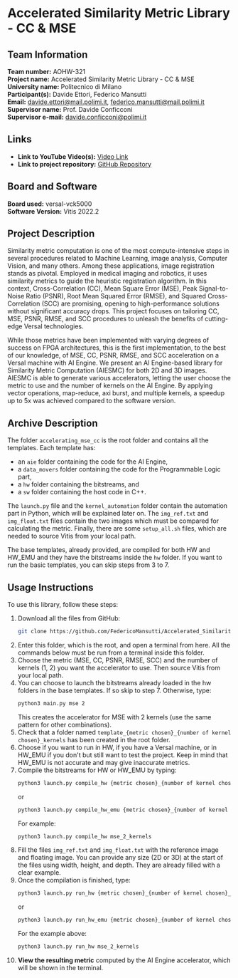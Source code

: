 # Accelerated Similarity Metric Library - CC & MSE

## Team Information
**Team number:** AOHW-321  
**Project name:** Accelerated Similarity Metric Library - CC & MSE  
**University name:** Politecnico di Milano  
**Participant(s):** Davide Ettori, Federico Mansutti  
**Email:** davide.ettori@mail.polimi.it, federico.mansutti@mail.polimi.it  
**Supervisor name:** Prof. Davide Conficconi  
**Supervisor e-mail:** davide.conficconi@polimi.it  

## Links
- **Link to YouTube Video(s):** [Video Link](https://youtu.be/Sh6HkgVwAgA)
- **Link to project repository:** [GitHub Repository](https://github.com/FedericoMansutti/Accelerated_Similarity_Metric_Library_CC_MSE)

## Board and Software
**Board used:** versal-vck5000  
**Software Version:** Vitis 2022.2  

## Project Description
Similarity metric computation is one of the most compute-intensive steps in several procedures related to Machine Learning, image analysis, Computer Vision, and many others. Among these applications, image registration stands as pivotal. Employed in medical imaging and robotics, it uses similarity metrics to guide the heuristic registration algorithm. In this context, Cross-Correlation (CC), Mean Square Error (MSE), Peak Signal-to-Noise Ratio (PSNR), Root Mean Squared Error (RMSE), and Squared Cross-Correlation (SCC) are promising, opening to high-performance solutions without significant accuracy drops. This project focuses on tailoring CC, MSE, PSNR, RMSE, and SCC procedures to unleash the benefits of cutting-edge Versal technologies.

While those metrics have been implemented with varying degrees of success on FPGA architectures, this is the first implementation, to the best of our knowledge, of MSE, CC, PSNR, RMSE, and SCC acceleration on a Versal machine with AI Engine. We present an AI Engine-based library for Similarity Metric Computation (AIESMC) for both 2D and 3D images. AIESMC is able to generate various accelerators, letting the user choose the metric to use and the number of kernels on the AI Engine. By applying vector operations, map-reduce, axi burst, and multiple kernels, a speedup up to 5x was achieved compared to the software version.

## Archive Description
The folder `accelerating_mse_cc` is the root folder and contains all the templates. Each template has:
- an `aie` folder containing the code for the AI Engine,
- a `data_movers` folder containing the code for the Programmable Logic part,
- a `hw` folder containing the bitstreams, and
- a `sw` folder containing the host code in C++.

The `launch.py` file and the `kernel_automation` folder contain the automation part in Python, which will be explained later on. The `img_ref.txt` and `img_float.txt` files contain the two images which must be compared for calculating the metric. Finally, there are some `setup_all.sh` files, which are needed to source Vitis from your local path.

The base templates, already provided, are compiled for both HW and HW_EMU and they have the bitstreams inside the `hw` folder. If you want to run the basic templates, you can skip steps from 3 to 7.

## Usage Instructions
To use this library, follow these steps:

1. Download all the files from GitHub:
    ```sh
    git clone https://github.com/FedericoMansutti/Accelerated_Similarity_Metric_Library_CC_MSE
    ```
2. Enter this folder, which is the root, and open a terminal from here. All the commands below must be run from a terminal inside this folder.
3. Choose the metric (MSE, CC, PSNR, RMSE, SCC) and the number of kernels (1, 2) you want the accelerator to use. Then source Vitis from your local path.
4. You can choose to launch the bitstreams already loaded in the hw folders in the base templates. If so skip to step 7. Otherwise, type:
    ```sh
    python3 main.py mse 2
    ```
   This creates the accelerator for MSE with 2 kernels (use the same pattern for other combinations).
5. Check that a folder named `template_{metric chosen}_{number of kernel chosen}_kernels` has been created in the root folder.
6. Choose if you want to run in HW, if you have a Versal machine, or in HW_EMU if you don't but still want to test the project. Keep in mind that HW_EMU is not accurate and may give inaccurate metrics.
7. Compile the bitstreams for HW or HW_EMU by typing:
    ```sh
    python3 launch.py compile_hw {metric chosen}_{number of kernel chosen}_kernels
    ```
   or
    ```sh
    python3 launch.py compile_hw_emu {metric chosen}_{number of kernel chosen}_kernels
    ```
   For example:
    ```sh
    python3 launch.py compile_hw mse_2_kernels
    ```
8. Fill the files `img_ref.txt` and `img_float.txt` with the reference image and floating image. You can provide any size (2D or 3D) at the start of the files using width, height, and depth. They are already filled with a clear example.
9. Once the compilation is finished, type:
    ```sh
    python3 launch.py run_hw {metric chosen}_{number of kernel chosen}_kernels
    ```
   or
    ```sh
    python3 launch.py run_hw_emu {metric chosen}_{number of kernel chosen}_kernels
    ```
   For the example above:
    ```sh
    python3 launch.py run_hw mse_2_kernels
    ```
10. **View the resulting metric** computed by the AI Engine accelerator, which will be shown in the terminal.
